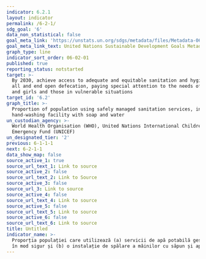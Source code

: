 ```yaml
---
indicator: 6.2.1
layout: indicator
permalink: /6-2-1/
sdg_goal: '6'
data_non_statistical: false
goal_meta_link: 'https://unstats.un.org/sdgs/metadata/files/Metadata-06-02-01.pdf'
goal_meta_link_text: United Nations Sustainable Development Goals Metadata (pdf 428kB)
graph_type: line
indicator_sort_order: 06-02-01
published: true
reporting_status: notstarted
target: >-
  By 2030, achieve access to adequate and equitable sanitation and hygiene for
  all and end open defecation, paying special attention to the needs of women
  and girls and those in vulnerable situations
target_id: '6.2'
graph_title: >-
  Proportion of population using safely managed sanitation services, including a
  hand-washing facility with soap and water
un_custodian_agency: >-
  World Health Organisation (WHO), United Nations International Children's
  Emergency Fund (UNICEF)
un_designated_tier: '2'
previous: 6-1-1-1
next: 6-2-1-1
data_show_map: false
source_active_1: true
source_url_text_1: Link to source
source_active_2: false
source_url_text_2: Link to Source
source_active_3: false
source_url_3: Link to source
source_active_4: false
source_url_text_4: Link to source
source_active_5: false
source_url_text_5: Link to source
source_active_6: false
source_url_text_6: Link to source
title: Untitled
indicator_name: >-
  Proporția populației care utilizează (a) servicii de apă potabilă gestionate
  în mod sigur și (b) o instalație de spălare a mâinilor cu săpun și apă
---
```


